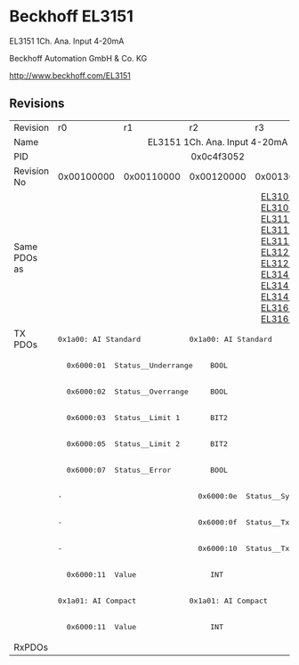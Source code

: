 # Beckhoff EL3151

EL3151 1Ch. Ana. Input 4-20mA

Beckhoff Automation GmbH & Co. KG

http://www.beckhoff.com/EL3151

## Revisions
<table>
<tr>
<td>Revision</td>
<td>r0</td>
<td>r1</td>
<td>r2</td>
<td>r3</td>
<td>r4</td>
</tr>
<tr>
<td>Name</td>
<td colspan=5 align="center">EL3151 1Ch. Ana. Input 4-20mA</td>
</tr>
<tr>
<td>PID</td>
<td colspan=5 align="center">0x0c4f3052</td>
</tr>
<tr>
<td>Revision No</td>
<td>0x00100000</td>
<td>0x00110000</td>
<td>0x00120000</td>
<td>0x00130000</td>
<td>0x00140000</td>
</tr>
<tr>
<td>Same PDOs as</td>
<td colspan=2 align="center"></td>
<td colspan=3 align="center"><a href="EL3101.md">EL3101 r2</a><br/><a href="EL3101.md">EL3101 r3</a><br/><a href="EL3111.md">EL3111 r2</a><br/><a href="EL3111.md">EL3111 r3</a><br/><a href="EL3111.md">EL3111 r4</a><br/><a href="EL3121.md">EL3121 r2</a><br/><a href="EL3121.md">EL3121 r3</a><br/><a href="EL3141.md">EL3141 r2</a><br/><a href="EL3141.md">EL3141 r3</a><br/><a href="EL3141.md">EL3141 r4</a><br/><a href="EL3161.md">EL3161 r2</a><br/><a href="EL3161.md">EL3161 r3</a></td>
</tr>
<tr>
<td rowspan=12 valign=top>TX PDOs</td>
<td colspan=2 align="left"><pre>0x1a00: AI Standard </pre></td>
<td colspan=3 align="left"><pre>0x1a00: AI Standard</pre></td>
<td></td>
</tr>
<tr>
<td colspan=5 align="left"><pre>  0x6000:01  Status__Underrange    BOOL</pre></td>
</tr>
<tr>
<td colspan=5 align="left"><pre>  0x6000:02  Status__Overrange     BOOL</pre></td>
</tr>
<tr>
<td colspan=5 align="left"><pre>  0x6000:03  Status__Limit 1       BIT2</pre></td>
</tr>
<tr>
<td colspan=5 align="left"><pre>  0x6000:05  Status__Limit 2       BIT2</pre></td>
</tr>
<tr>
<td colspan=5 align="left"><pre>  0x6000:07  Status__Error         BOOL</pre></td>
</tr>
<tr>
<td colspan=2 align="left"><pre>-</pre></td>
<td colspan=3 align="left"><pre>  0x6000:0e  Status__Sync error    BOOL</pre></td>
</tr>
<tr>
<td colspan=2 align="left"><pre>-</pre></td>
<td colspan=3 align="left"><pre>  0x6000:0f  Status__TxPDO State   BOOL</pre></td>
</tr>
<tr>
<td colspan=2 align="left"><pre>-</pre></td>
<td colspan=3 align="left"><pre>  0x6000:10  Status__TxPDO Toggle  BOOL</pre></td>
</tr>
<tr>
<td colspan=5 align="left"><pre>  0x6000:11  Value                 INT</pre></td>
</tr>
<tr>
<td colspan=2 align="left"><pre>0x1a01: AI Compact </pre></td>
<td colspan=3 align="left"><pre>0x1a01: AI Compact</pre></td>
</tr>
<tr>
<td colspan=5 align="left"><pre>  0x6000:11  Value                 INT</pre></td>
</tr>
<tr>
<td>RxPDOs</td>
<td colspan=5 align="left"></td>
</tr>
</table>
